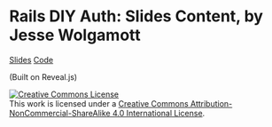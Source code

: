 # Rails DIY Auth: Slides Content, by Jesse Wolgamott

[Slides](https://speakerdeck.com/jwo/diy-rails-authentication)
[Code](https://github.com/jwo/presentations-diy-auth-code)

(Built on Reveal.js)

<a rel="license" href="http://creativecommons.org/licenses/by-nc-sa/4.0/"><img alt="Creative Commons License" style="border-width:0" src="https://i.creativecommons.org/l/by-nc-sa/4.0/88x31.png" /></a><br />This work is licensed under a <a rel="license" href="http://creativecommons.org/licenses/by-nc-sa/4.0/">Creative Commons Attribution-NonCommercial-ShareAlike 4.0 International License</a>.
